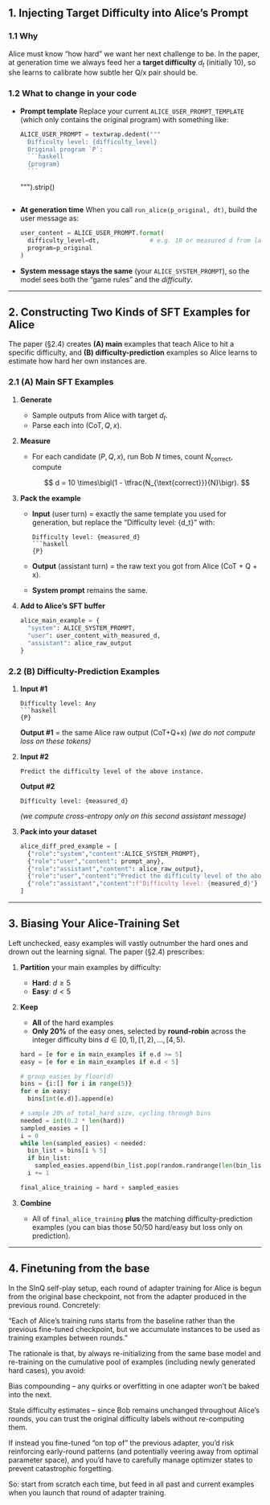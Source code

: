 
## 1. Injecting Target Difficulty into Alice’s Prompt

### 1.1 Why

Alice must know “how hard” we want her next challenge to be.  In the paper, at generation time we always feed her a **target difficulty** $d_t$ (initially 10), so she learns to calibrate how subtle her Q/x pair should be.

### 1.2 What to change in your code

* **Prompt template**
  Replace your current `ALICE_USER_PROMPT_TEMPLATE` (which only contains the original program) with something like:

  ````python
  ALICE_USER_PROMPT = textwrap.dedent("""
    Difficulty level: {difficulty_level}
    Original program `P`:
    ```haskell
    {program}
    ```
  ````

  """).strip()

  ```
  ```
* **At generation time**
  When you call `run_alice(p_original, dt)`, build the user message as:

  ```python
  user_content = ALICE_USER_PROMPT.format(
    difficulty_level=dt,              # e.g. 10 or measured d from last round
    program=p_original
  )
  ```
* **System message stays the same** (your `ALICE_SYSTEM_PROMPT`), so the model sees both the “game rules” and the *difficulty*.

---

## 2. Constructing Two Kinds of SFT Examples for Alice

The paper (§2.4) creates **(A) main** examples that teach Alice to hit a specific difficulty, and **(B) difficulty-prediction** examples so Alice learns to estimate how hard her own instances are.

### 2.1 (A) Main SFT Examples

1. **Generate**

   * Sample outputs from Alice with target $d_t$.
   * Parse each into $(\text{CoT}, Q, x)$.

2. **Measure**

   * For each candidate $(P,Q,x)$, run Bob $N$ times, count $N_{\text{correct}}$, compute

     $$
       d = 10 \times\bigl(1 - \tfrac{N_{\text{correct}}}{N}\bigr).
     $$

3. **Pack the example**

   * **Input** (user turn) = exactly the same template you used for generation, but replace the “Difficulty level: {d\_t}” with:

     ````text
     Difficulty level: {measured_d}
     ```haskell
     {P}
     ````
   * **Output** (assistant turn) = the raw text you got from Alice (CoT + Q + x).
   * **System prompt** remains the same.

4. **Add to Alice’s SFT buffer**

   ```python
   alice_main_example = {
     "system": ALICE_SYSTEM_PROMPT,
     "user": user_content_with_measured_d,
     "assistant": alice_raw_output
   }
   ```

### 2.2 (B) Difficulty-Prediction Examples

1. **Input #1**

   ````text
   Difficulty level: Any
   ```haskell
   {P}
   ````

   **Output #1** = the same Alice raw output (CoT+Q+x)
   *(we do *not* compute loss on these tokens)*

2. **Input #2**

   ```text
   Predict the difficulty level of the above instance.
   ```

   **Output #2**

   ```text
   Difficulty level: {measured_d}
   ```

   *(we compute cross-entropy only on this second assistant message)*

3. **Pack into your dataset**

   ```python
   alice_diff_pred_example = [
     {"role":"system","content":ALICE_SYSTEM_PROMPT},
     {"role":"user","content": prompt_any},
     {"role":"assistant","content": alice_raw_output},
     {"role":"user","content":"Predict the difficulty level of the above instance."},
     {"role":"assistant","content":f"Difficulty level: {measured_d}"}
   ]
   ```

---

## 3. Biasing Your Alice-Training Set

Left unchecked, easy examples will vastly outnumber the hard ones and drown out the learning signal.  The paper (§2.4) prescribes:

1. **Partition** your main examples by difficulty:

   * **Hard**: $d \ge 5$
   * **Easy**: $d < 5$

2. **Keep**

   * **All** of the hard examples
   * **Only 20%** of the easy ones, selected by **round-robin** across the integer difficulty bins $d\in [0,1), [1,2), …, [4,5)$.

   ```python
   hard = [e for e in main_examples if e.d >= 5]
   easy = [e for e in main_examples if e.d < 5]

   # group easies by floor(d)
   bins = {i:[] for i in range(5)}
   for e in easy:
     bins[int(e.d)].append(e)

   # sample 20% of total_hard size, cycling through bins
   needed = int(0.2 * len(hard))
   sampled_easies = []
   i = 0
   while len(sampled_easies) < needed:
     bin_list = bins[i % 5]
     if bin_list:
       sampled_easies.append(bin_list.pop(random.randrange(len(bin_list))))
     i += 1

   final_alice_training = hard + sampled_easies
   ```

3. **Combine**

   * All of `final_alice_training` **plus** the matching difficulty-prediction examples (you can bias those 50/50 hard/easy but loss only on prediction).

---

## 4. Finetuning from the base

In the SInQ self-play setup, each round of adapter training for Alice is begun from the original base checkpoint, not from the adapter produced in the previous round. Concretely:

“Each of Alice’s training runs starts from the baseline rather than the previous fine-tuned checkpoint, but we accumulate instances to be used as training examples between rounds.” 

The rationale is that, by always re-initializing from the same base model and re-training on the cumulative pool of examples (including newly generated hard cases), you avoid:

Bias compounding – any quirks or overfitting in one adapter won’t be baked into the next.

Stale difficulty estimates – since Bob remains unchanged throughout Alice’s rounds, you can trust the original difficulty labels without re-computing them.

If instead you fine-tuned “on top of” the previous adapter, you’d risk reinforcing early-round patterns (and potentially veering away from optimal parameter space), and you’d have to carefully manage optimizer states to prevent catastrophic forgetting.

So: start from scratch each time, but feed in all past and current examples when you launch that round of adapter training.
